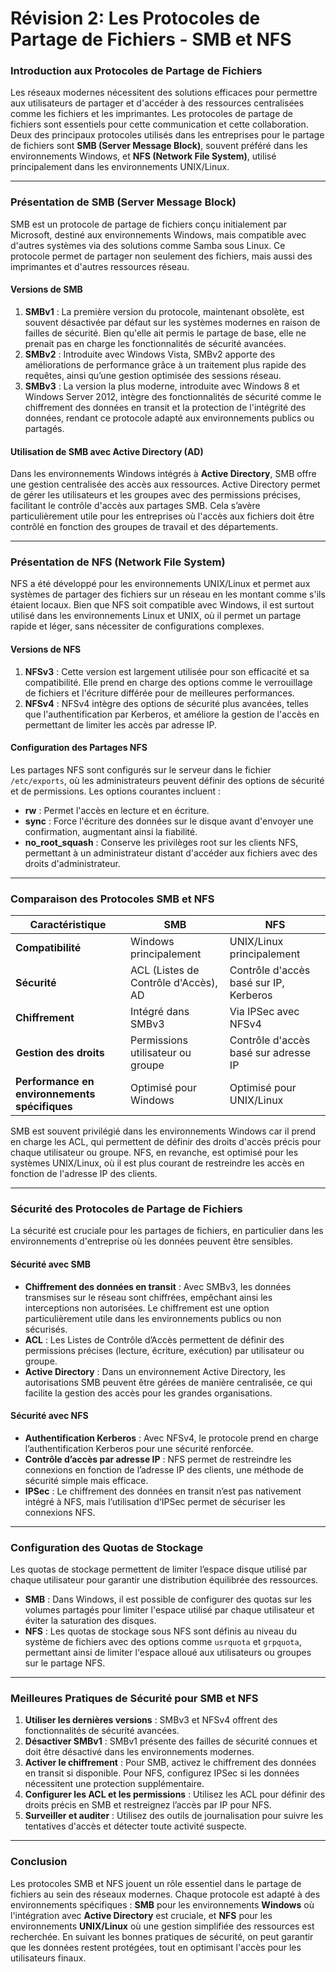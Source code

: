 # Révision 2: Les Protocoles de Partage de Fichiers - SMB et NFS



### Introduction aux Protocoles de Partage de Fichiers

Les réseaux modernes nécessitent des solutions efficaces pour permettre aux utilisateurs de partager et d'accéder à des ressources centralisées comme les fichiers et les imprimantes. Les protocoles de partage de fichiers sont essentiels pour cette communication et cette collaboration. Deux des principaux protocoles utilisés dans les entreprises pour le partage de fichiers sont **SMB (Server Message Block)**, souvent préféré dans les environnements Windows, et **NFS (Network File System)**, utilisé principalement dans les environnements UNIX/Linux.

---

### Présentation de SMB (Server Message Block)

SMB est un protocole de partage de fichiers conçu initialement par Microsoft, destiné aux environnements Windows, mais compatible avec d'autres systèmes via des solutions comme Samba sous Linux. Ce protocole permet de partager non seulement des fichiers, mais aussi des imprimantes et d'autres ressources réseau.

#### Versions de SMB

1. **SMBv1** : La première version du protocole, maintenant obsolète, est souvent désactivée par défaut sur les systèmes modernes en raison de failles de sécurité. Bien qu'elle ait permis le partage de base, elle ne prenait pas en charge les fonctionnalités de sécurité avancées.
2. **SMBv2** : Introduite avec Windows Vista, SMBv2 apporte des améliorations de performance grâce à un traitement plus rapide des requêtes, ainsi qu’une gestion optimisée des sessions réseau.
3. **SMBv3** : La version la plus moderne, introduite avec Windows 8 et Windows Server 2012, intègre des fonctionnalités de sécurité comme le chiffrement des données en transit et la protection de l'intégrité des données, rendant ce protocole adapté aux environnements publics ou partagés.

#### Utilisation de SMB avec Active Directory (AD)

Dans les environnements Windows intégrés à **Active Directory**, SMB offre une gestion centralisée des accès aux ressources. Active Directory permet de gérer les utilisateurs et les groupes avec des permissions précises, facilitant le contrôle d'accès aux partages SMB. Cela s’avère particulièrement utile pour les entreprises où l'accès aux fichiers doit être contrôlé en fonction des groupes de travail et des départements.

---

### Présentation de NFS (Network File System)

NFS a été développé pour les environnements UNIX/Linux et permet aux systèmes de partager des fichiers sur un réseau en les montant comme s'ils étaient locaux. Bien que NFS soit compatible avec Windows, il est surtout utilisé dans les environnements Linux et UNIX, où il permet un partage rapide et léger, sans nécessiter de configurations complexes.

#### Versions de NFS

1. **NFSv3** : Cette version est largement utilisée pour son efficacité et sa compatibilité. Elle prend en charge des options comme le verrouillage de fichiers et l'écriture différée pour de meilleures performances.
2. **NFSv4** : NFSv4 intègre des options de sécurité plus avancées, telles que l'authentification par Kerberos, et améliore la gestion de l'accès en permettant de limiter les accès par adresse IP.

#### Configuration des Partages NFS

Les partages NFS sont configurés sur le serveur dans le fichier `/etc/exports`, où les administrateurs peuvent définir des options de sécurité et de permissions. Les options courantes incluent :
- **rw** : Permet l'accès en lecture et en écriture.
- **sync** : Force l'écriture des données sur le disque avant d'envoyer une confirmation, augmentant ainsi la fiabilité.
- **no_root_squash** : Conserve les privilèges root sur les clients NFS, permettant à un administrateur distant d'accéder aux fichiers avec des droits d'administrateur.

---

### Comparaison des Protocoles SMB et NFS

| Caractéristique               | SMB                                     | NFS                                        |
|-------------------------------|-----------------------------------------|--------------------------------------------|
| **Compatibilité**             | Windows principalement                  | UNIX/Linux principalement                  |
| **Sécurité**                  | ACL (Listes de Contrôle d'Accès), AD    | Contrôle d'accès basé sur IP, Kerberos     |
| **Chiffrement**               | Intégré dans SMBv3                      | Via IPSec avec NFSv4                       |
| **Gestion des droits**        | Permissions utilisateur ou groupe       | Contrôle d'accès basé sur adresse IP       |
| **Performance en environnements spécifiques** | Optimisé pour Windows  | Optimisé pour UNIX/Linux                   |

SMB est souvent privilégié dans les environnements Windows car il prend en charge les ACL, qui permettent de définir des droits d'accès précis pour chaque utilisateur ou groupe. NFS, en revanche, est optimisé pour les systèmes UNIX/Linux, où il est plus courant de restreindre les accès en fonction de l'adresse IP des clients.

---

### Sécurité des Protocoles de Partage de Fichiers

La sécurité est cruciale pour les partages de fichiers, en particulier dans les environnements d'entreprise où les données peuvent être sensibles. 

#### Sécurité avec SMB

- **Chiffrement des données en transit** : Avec SMBv3, les données transmises sur le réseau sont chiffrées, empêchant ainsi les interceptions non autorisées. Le chiffrement est une option particulièrement utile dans les environnements publics ou non sécurisés.
- **ACL** : Les Listes de Contrôle d’Accès permettent de définir des permissions précises (lecture, écriture, exécution) par utilisateur ou groupe.
- **Active Directory** : Dans un environnement Active Directory, les autorisations SMB peuvent être gérées de manière centralisée, ce qui facilite la gestion des accès pour les grandes organisations.

#### Sécurité avec NFS

- **Authentification Kerberos** : Avec NFSv4, le protocole prend en charge l’authentification Kerberos pour une sécurité renforcée.
- **Contrôle d’accès par adresse IP** : NFS permet de restreindre les connexions en fonction de l’adresse IP des clients, une méthode de sécurité simple mais efficace.
- **IPSec** : Le chiffrement des données en transit n’est pas nativement intégré à NFS, mais l’utilisation d’IPSec permet de sécuriser les connexions NFS.

---

### Configuration des Quotas de Stockage

Les quotas de stockage permettent de limiter l’espace disque utilisé par chaque utilisateur pour garantir une distribution équilibrée des ressources.

- **SMB** : Dans Windows, il est possible de configurer des quotas sur les volumes partagés pour limiter l'espace utilisé par chaque utilisateur et éviter la saturation des disques.
- **NFS** : Les quotas de stockage sous NFS sont définis au niveau du système de fichiers avec des options comme `usrquota` et `grpquota`, permettant ainsi de limiter l'espace alloué aux utilisateurs ou groupes sur le partage NFS.

---

### Meilleures Pratiques de Sécurité pour SMB et NFS

1. **Utiliser les dernières versions** : SMBv3 et NFSv4 offrent des fonctionnalités de sécurité avancées.
2. **Désactiver SMBv1** : SMBv1 présente des failles de sécurité connues et doit être désactivé dans les environnements modernes.
3. **Activer le chiffrement** : Pour SMB, activez le chiffrement des données en transit si disponible. Pour NFS, configurez IPSec si les données nécessitent une protection supplémentaire.
4. **Configurer les ACL et les permissions** : Utilisez les ACL pour définir des droits précis en SMB et restreignez l’accès par IP pour NFS.
5. **Surveiller et auditer** : Utilisez des outils de journalisation pour suivre les tentatives d'accès et détecter toute activité suspecte.

---

### Conclusion

Les protocoles SMB et NFS jouent un rôle essentiel dans le partage de fichiers au sein des réseaux modernes. Chaque protocole est adapté à des environnements spécifiques : **SMB** pour les environnements **Windows** où l'intégration avec **Active Directory** est cruciale, et **NFS** pour les environnements **UNIX/Linux** où une gestion simplifiée des ressources est recherchée. En suivant les bonnes pratiques de sécurité, on peut garantir que les données restent protégées, tout en optimisant l'accès pour les utilisateurs finaux.
